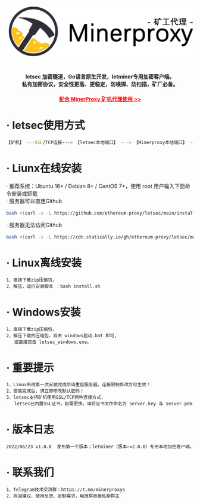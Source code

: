 
<h1 align="center">
  <br>
 <img src="https://github.com/ethereum-proxy/Minerproxy/blob/main/logo.png" width="500"/>
</h1>

<h4 align="center">letsec 加密隧道，Go语言原生开发，letminer专用加密客户端。
<br />私有加密协议，安全性更高、更稳定，防嗅探、防扫描，矿厂必备。
<h4 align="center"><a style="color:red" href="https://github.com/ethereum-proxy/Minerproxy">配合 MinerProxy 矿机代理使用 >></a></h4>

# · letsec使用方式
```bash
【矿机】 ---SSL/TCP连接---> 【letsec本地端口】 ---> 【Minerproxy本地端口】 ---SSL/TCP连接--->【矿池】
```

# · Liunx在线安装
 · 推荐系统：Ubuntu 16+ / Debian 8+ / CentOS 7+，使用 root 用户输入下面命令安装或卸载<br />
 · 服务器可以直连Github
```bash  
bash <(curl -s -L https://github.com/ethereum-proxy/letsec/main/install.sh)
```
 · 服务器无法访问Github
```bash
bash <(curl -s -L https://cdn.statically.io/gh/ethereum-proxy/letsec/main/install.sh)
```

# · Linux离线安装
```bash
1、直接下载zip压缩包，
2、解压，运行安装脚本 ：bash install.sh       
```

# · Windows安装
```bash
1、直接下载zip压缩包，
2、解压下载的压缩包，双击 windows启动.bat 即可,
   或直接双击 letsec_windows.exe。
```

# ·  重要提示
```bash
1、Linux系统第一次安装完成后请重启服务器，连接限制修改方可生效！
2、安装完成后，请立即修改默认密码！
3、letsec支持矿机使用SSL/TCP两种连接方式，
   letsec已内置SSL证书，如需更换，请将证书文件命名为 server.key 与 server.pem ,并放置于程序安装目录下！
```

# ·  版本日志
```bash
2022/06/23 v1.0.0  发布第一个版本；letminer（版本>=2.0.0）专用本地加密客户端。
```
  
# · 联系我们
```bash
1、Telegram技术交流群：https://t.me/minerproxys
2、欢迎建议、使用反馈、定制需求，电报群直接私聊群主
```    


